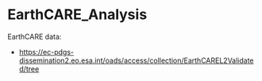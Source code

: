# EarthCARE_Analysis

EarthCARE data: 
* https://ec-pdgs-dissemination2.eo.esa.int/oads/access/collection/EarthCAREL2Validated/tree

